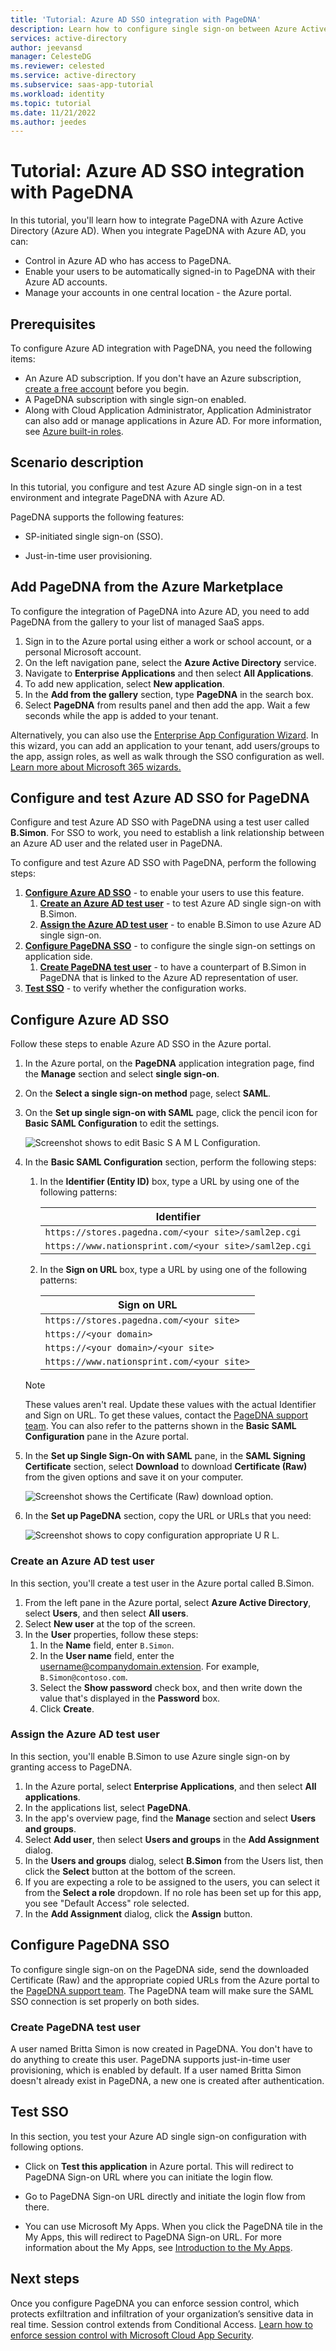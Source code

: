 ```yaml
---
title: 'Tutorial: Azure AD SSO integration with PageDNA'
description: Learn how to configure single sign-on between Azure Active Directory and PageDNA.
services: active-directory
author: jeevansd
manager: CelesteDG
ms.reviewer: celested
ms.service: active-directory
ms.subservice: saas-app-tutorial
ms.workload: identity
ms.topic: tutorial
ms.date: 11/21/2022
ms.author: jeedes
---
```


# Tutorial: Azure AD SSO integration with PageDNA

In this tutorial, you'll learn how to integrate PageDNA with Azure Active Directory (Azure AD). When you integrate PageDNA with Azure AD, you can:

* Control in Azure AD who has access to PageDNA.
* Enable your users to be automatically signed-in to PageDNA with their Azure AD accounts.
* Manage your accounts in one central location - the Azure portal.

## Prerequisites

To configure Azure AD integration with PageDNA, you need the following items:

* An Azure AD subscription. If you don't have an Azure subscription, [create a free account](https://azure.microsoft.com/free/) before you begin.
* A PageDNA subscription with single sign-on enabled.
* Along with Cloud Application Administrator, Application Administrator can also add or manage applications in Azure AD. For more information, see [Azure built-in roles](../roles/permissions-reference.md).

## Scenario description

In this tutorial, you configure and test Azure AD single sign-on in a test environment and integrate PageDNA with Azure AD.

PageDNA supports the following features:

* SP-initiated single sign-on (SSO).

* Just-in-time user provisioning.

## Add PageDNA from the Azure Marketplace

To configure the integration of PageDNA into Azure AD, you need to add PageDNA from the gallery to your list of managed SaaS apps.

1. Sign in to the Azure portal using either a work or school account, or a personal Microsoft account.
1. On the left navigation pane, select the **Azure Active Directory** service.
1. Navigate to **Enterprise Applications** and then select **All Applications**.
1. To add new application, select **New application**.
1. In the **Add from the gallery** section, type **PageDNA** in the search box.
1. Select **PageDNA** from results panel and then add the app. Wait a few seconds while the app is added to your tenant.

 Alternatively, you can also use the [Enterprise App Configuration Wizard](https://portal.office.com/AdminPortal/home?Q=Docs#/azureadappintegration). In this wizard, you can add an application to your tenant, add users/groups to the app, assign roles, as well as walk through the SSO configuration as well. [Learn more about Microsoft 365 wizards.](/microsoft-365/admin/misc/azure-ad-setup-guides)

## Configure and test Azure AD SSO for PageDNA

Configure and test Azure AD SSO with PageDNA using a test user called **B.Simon**. For SSO to work, you need to establish a link relationship between an Azure AD user and the related user in PageDNA.

To configure and test Azure AD SSO with PageDNA, perform the following steps:

1. **[Configure Azure AD SSO](#configure-azure-ad-sso)** - to enable your users to use this feature.
    1. **[Create an Azure AD test user](#create-an-azure-ad-test-user)** - to test Azure AD single sign-on with B.Simon.
    1. **[Assign the Azure AD test user](#assign-the-azure-ad-test-user)** - to enable B.Simon to use Azure AD single sign-on.
1. **[Configure PageDNA SSO](#configure-pagedna-sso)** - to configure the single sign-on settings on application side.
    1. **[Create PageDNA test user](#create-pagedna-test-user)** - to have a counterpart of B.Simon in PageDNA that is linked to the Azure AD representation of user.
1. **[Test SSO](#test-sso)** - to verify whether the configuration works.

## Configure Azure AD SSO

Follow these steps to enable Azure AD SSO in the Azure portal.

1. In the Azure portal, on the **PageDNA** application integration page, find the **Manage** section and select **single sign-on**.
1. On the **Select a single sign-on method** page, select **SAML**.
1. On the **Set up single sign-on with SAML** page, click the pencil icon for **Basic SAML Configuration** to edit the settings.

    ![Screenshot shows to edit Basic S A M L Configuration.](common/edit-urls.png "Basic Configuration")

1. In the **Basic SAML Configuration** section, perform the following steps:

    1. In the **Identifier (Entity ID)** box, type a URL by using one of the following patterns:

        | **Identifier** |
        |------|
        |`https://stores.pagedna.com/<your site>/saml2ep.cgi`|
        |`https://www.nationsprint.com/<your site>/saml2ep.cgi`|

    1. In the **Sign on URL** box, type a URL by using one of the following patterns:

        | **Sign on URL** |
        |---------|
        |`https://stores.pagedna.com/<your site>`|
        |`https://<your domain>`|
        |`https://<your domain>/<your site>` |
        |`https://www.nationsprint.com/<your site>`|

    > [!NOTE]
    > These values aren't real. Update these values with the actual Identifier and Sign on URL. To get these values, contact the [PageDNA support team](mailto:success@pagedna.com). You can also refer to the patterns shown in the **Basic SAML Configuration** pane in the Azure portal.

1. In the **Set up Single Sign-On with SAML** pane, in the **SAML Signing Certificate** section, select **Download** to download **Certificate (Raw)** from the given options and save it on your computer.

    ![Screenshot shows the Certificate (Raw) download option.](common/certificateraw.png "Certificate")

1. In the **Set up PageDNA** section, copy the URL or URLs that you need:

    ![Screenshot shows to copy configuration appropriate U R L.](common/copy-configuration-urls.png "Metadata")

### Create an Azure AD test user

In this section, you'll create a test user in the Azure portal called B.Simon.

1. From the left pane in the Azure portal, select **Azure Active Directory**, select **Users**, and then select **All users**.
1. Select **New user** at the top of the screen.
1. In the **User** properties, follow these steps:
   1. In the **Name** field, enter `B.Simon`.  
   1. In the **User name** field, enter the username@companydomain.extension. For example, `B.Simon@contoso.com`.
   1. Select the **Show password** check box, and then write down the value that's displayed in the **Password** box.
   1. Click **Create**.

### Assign the Azure AD test user

In this section, you'll enable B.Simon to use Azure single sign-on by granting access to PageDNA.

1. In the Azure portal, select **Enterprise Applications**, and then select **All applications**.
1. In the applications list, select **PageDNA**.
1. In the app's overview page, find the **Manage** section and select **Users and groups**.
1. Select **Add user**, then select **Users and groups** in the **Add Assignment** dialog.
1. In the **Users and groups** dialog, select **B.Simon** from the Users list, then click the **Select** button at the bottom of the screen.
1. If you are expecting a role to be assigned to the users, you can select it from the **Select a role** dropdown. If no role has been set up for this app, you see "Default Access" role selected.
1. In the **Add Assignment** dialog, click the **Assign** button.

## Configure PageDNA SSO

To configure single sign-on on the PageDNA side, send the downloaded Certificate (Raw) and the appropriate copied URLs from the Azure portal to the [PageDNA support team](mailto:success@pagedna.com). The PageDNA team will make sure the SAML SSO connection is set properly on both sides.

### Create PageDNA test user

A user named Britta Simon is now created in PageDNA. You don't have to do anything to create this user. PageDNA supports just-in-time user provisioning, which is enabled by default. If a user named Britta Simon doesn't already exist in PageDNA, a new one is created after authentication.

## Test SSO

In this section, you test your Azure AD single sign-on configuration with following options. 

* Click on **Test this application** in Azure portal. This will redirect to PageDNA Sign-on URL where you can initiate the login flow. 

* Go to PageDNA Sign-on URL directly and initiate the login flow from there.

* You can use Microsoft My Apps. When you click the PageDNA tile in the My Apps, this will redirect to PageDNA Sign-on URL. For more information about the My Apps, see [Introduction to the My Apps](../user-help/my-apps-portal-end-user-access.md).

## Next steps

Once you configure PageDNA you can enforce session control, which protects exfiltration and infiltration of your organization’s sensitive data in real time. Session control extends from Conditional Access. [Learn how to enforce session control with Microsoft Cloud App Security](/cloud-app-security/proxy-deployment-aad).